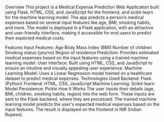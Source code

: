 Overview
This project is a Medical Expense Prediction Web Application built using Flask, HTML, CSS, and JavaScript for the frontend, and scikit-learn for the machine learning model. The app predicts a person’s medical expenses based on several input features like age, BMI, smoking habits, and more. The model is deployed in a Flask application, with an attractive and user-friendly interface, making it accessible for end users to predict their expected medical costs.

Features
Input Features:
Age
Body Mass Index (BMI)
Number of children
Smoking status (yes/no)
Region of residence
Prediction: Provides estimated medical expenses based on the input features using a trained machine learning model.
User Interface: Built using HTML, CSS, and JavaScript to ensure an intuitive and visually appealing user experience.
Machine Learning Model: Uses a Linear Regression model trained on a healthcare dataset to predict medical expenses.
Technologies Used
Backend: Flask (Python)
Frontend: HTML, CSS, JavaScript
Machine Learning: Scikit-learn
Model Persistence: Pickle
How It Works
The user inputs their details (age, BMI, children, smoking habits, region) into the web form.
These inputs are sent to the Flask backend, where they are processed.
The trained machine learning model predicts the user's expected medical expenses based on the input features.
The result is displayed on the frontend in INR (Indian Rupees).
